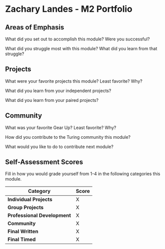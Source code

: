 # Zachary Landes - M2 Portfolio

## Areas of Emphasis

What did you set out to accomplish this module? Were you successful?

What did you struggle most with this module? What did you learn from that struggle?


## Projects


What were your favorite projects this module? Least favorite? Why?



What did you learn from your independent projects?


What did you learn from your paired projects?


## Community

What was your favorite Gear Up? Least favorite? Why?


How did you contribute to the Turing community this module?

What would you like to do to contribute next module?


## Self-Assessment Scores

Fill in how you would grade yourself from 1-4 in the following categories this module.

| Category                     | Score |
| -----------------------------| ----- |
| **Individual Projects**      |   X   |
| **Group Projects**           |   X   |
| **Professional Development** |   X   |
| **Community**                |   X   |
| **Final Written**            |   X   |
| **Final Timed**              |   X   |
